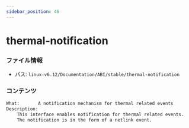 ```yaml
---
sidebar_position: 46
---
```

# thermal-notification

### ファイル情報

- パス: `linux-v6.12/Documentation/ABI/stable/thermal-notification`

### コンテンツ

```txt
What:		A notification mechanism for thermal related events
Description:
	This interface enables notification for thermal related events.
	The notification is in the form of a netlink event.

```
